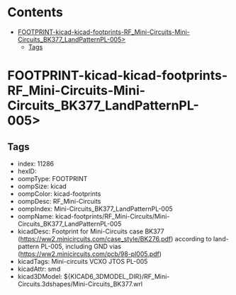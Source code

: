 



Contents
========

* [FOOTPRINT-kicad-kicad-footprints-RF_Mini-Circuits-Mini-Circuits_BK377_LandPatternPL-005>](#footprint-kicad-kicad-footprints-rf_mini-circuits-mini-circuits_bk377_landpatternpl-005)
	* [Tags](#tags)

# FOOTPRINT-kicad-kicad-footprints-RF_Mini-Circuits-Mini-Circuits_BK377_LandPatternPL-005>

## Tags

- index: 11286
- hexID: 
- oompType: FOOTPRINT
- oompSize: kicad
- oompColor: kicad-footprints
- oompDesc: RF_Mini-Circuits
- oompIndex: Mini-Circuits_BK377_LandPatternPL-005
- oompName: kicad-footprints/RF_Mini-Circuits/Mini-Circuits_BK377_LandPatternPL-005
- kicadDesc: Footprint for Mini-Circuits case BK377 (https://ww2.minicircuits.com/case_style/BK276.pdf) according to land-pattern PL-005, including GND vias (https://ww2.minicircuits.com/pcb/98-pl005.pdf)
- kicadTags: Mini-circuits VCXO JTOS PL-005
- kicadAttr: smd
- kicad3DModel: ${KICAD6_3DMODEL_DIR}/RF_Mini-Circuits.3dshapes/Mini-Circuits_BK377.wrl
